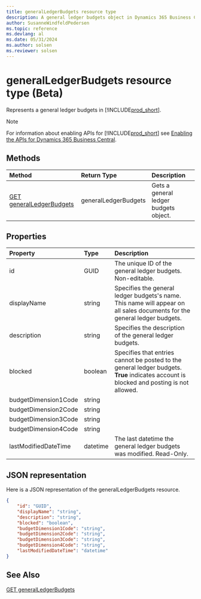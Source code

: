 ```yaml
---
title: generalLedgerBudgets resource type
description: A general ledger budgets object in Dynamics 365 Business Central.
author: SusanneWindfeldPedersen
ms.topic: reference
ms.devlang: al
ms.date: 05/31/2024
ms.author: solsen
ms.reviewer: solsen
---
```


# generalLedgerBudgets resource type (Beta)

<!-- START>DO_NOT_EDIT -->
<!-- IMPORTANT:Do not edit any of the content between here and the END>DO_NOT_EDIT. -->
Represents a general ledger budgets in [!INCLUDE[prod_short](../../../includes/prod_short.md)].

> [!NOTE]
> For information about enabling APIs for [!INCLUDE[prod_short](../../../includes/prod_short.md)] see [Enabling the APIs for Dynamics 365 Business Central](../../../api-reference/v2.0/enabling-apis-for-dynamics-nav.md).

## Methods

| Method | Return Type|Description |
|:--------------------|:-----------|:-------------------------|
|[GET generalLedgerBudgets](../api/dynamics_generalledgerbudgets_get.md)|generalLedgerBudgets|Gets a general ledger budgets object.|



## Properties

| Property           | Type   |Description     |
|:-------------------|:-------|:---------------|
|id|GUID|The unique ID of the general ledger budgets. Non-editable.|
|displayName|string|Specifies the general ledger budgets's name. This name will appear on all sales documents for the general ledger budgets.|
|description|string|Specifies the description of the general ledger budgets.|
|blocked|boolean|Specifies that entries cannot be posted to the general ledger budgets. **True** indicates account is blocked and posting is not allowed.|
|budgetDimension1Code|string||
|budgetDimension2Code|string||
|budgetDimension3Code|string||
|budgetDimension4Code|string||
|lastModifiedDateTime|datetime|The last datetime the general ledger budgets was modified. Read-Only.|

## JSON representation

Here is a JSON representation of the generalLedgerBudgets resource.


```json
{
    "id": "GUID",
    "displayName": "string",
    "description": "string",
    "blocked": "boolean",
    "budgetDimension1Code": "string",
    "budgetDimension2Code": "string",
    "budgetDimension3Code": "string",
    "budgetDimension4Code": "string",
    "lastModifiedDateTime": "datetime"
}
```
<!-- IMPORTANT: END>DO_NOT_EDIT -->

## See Also
[GET generalLedgerBudgets](../api/dynamics_generalledgerbudgets_get.md)
